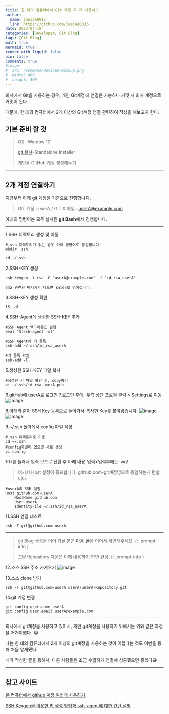 ```yaml
---
title: 한 대의 컴퓨터에서 Git 계정 두 개 사용하기
author:
  name: jaejae0015
  link: https://github.com/jaejae0015
date: 2023-04-10
categories: [Developer, Git Blog]
tags: [Git Blog]
math: true
mermaid: true
render_with_liquid: false
pin: false
comments: true
#image:
#  src: /commons/devices-mockup.png
#  width: 800
#  height: 500
---
```


회사에서 Git을 사용하는 경우, 개인 Git계정에 연결은 가능하나 커밋 시 회사 계정으로 커밋이 된다.

때문에, 한 대의 컴퓨터에서 2개 이상의 Git계정 연결 관련하여 작성을 해보고자 한다.

## 기본 준비 할 것
> OS : Window 10
> 
> <a href="https://git-scm.com/downloads">git 설치</a>-Standalone Installer
> 
> 개인용 GitHub 계정 생성해두기
>

---

## 2개 계정 연결하기
지금부터 아래 git 계정을 기준으로 진행합니다.
> GIT 계정 : userA / GIT 이메일 : userA@example.com
> 
아래의 명령어는 모두 설치된 **git Bash**에서 진행합니다.

---
1.SSH 디렉토리 생성 및 이동

  ```console
  #.ssh 디렉토리가 없는 경우 아래 명령어로 생성합니다.
  mkdir .ssh

  cd ~/.ssh
  ```
2.SSH-KEY 생성

```console
ssh-keygen -t rsa -C "userA@example.com" -f "id_rsa_userA"

암호 관련된 메시지가 나오면 Enter로 넘어갑니다.
``` 
3.SSH-KEY 생성 확인

```console
lS -al
``` 
4.SSH-Agent에 생성한 SSH-KEY 추가

  ```console
  #SSH Agent 백그라운드 실행
  eval "$(ssh-agent -s)"

  #SSH Agent에 키 등록
  ssh-add ~/.ssh/id_rsa_userA

  #키 등록 확인
  ssh-add -l
  ```  
5.생성한 SSH-KEY 파일 복사
  ```console
  #생성된 키 파일 확인 후, copy하기
  vi ~/.ssh/id_rsa_userA.pub
  ```  
6.gitHub에 userA로 로그인
7.로그인 후에, 우측 상단 프로필 클릭 > Settings로 이동
![image](https://user-images.githubusercontent.com/56392513/230844158-1bbfd016-5018-4571-8415-156b8c01774b.png)

8.아래와 같이 SSH Key 등록으로 들어가서 복사한 Key를 붙여넣습니다.
   ![image](https://user-images.githubusercontent.com/56392513/230830501-6043dc2f-2865-4ab7-be25-8f4b1caba1da.png)
  ![image](https://user-images.githubusercontent.com/56392513/230830943-07b2a6d3-e563-426d-83b0-662638e439d2.png)

9.~/.ssh 폴더에서 config 파일 작성
```console
#.ssh 디렉토리로 이동
cd ~/.ssh
#config파일이 없으면 새로 생성
vi config
```
10.i를 눌러서 입력 모드로 전환 후 아래 내용 입력+입력후에는 :wq!
> 여기서 Host 설정이 중요합니다. github.com-git계정명으로 통일하는게 편합니다.
>

```console
#userA의 SSH 설정
Host github.com-userA
    HostName github.com
    User userA
    IdentityFile ~/.ssh/id_rsa_userA
```

11.SSH 연결 테스트
```console
ssh -T git@github.com-userA
```

---
>  git Blog 생성을 이어 가실 분은 <a href="https://jaejae0015.github.io/posts/git-blog-setting2/">다음 글</a>을 이어서 확인해주세요.
{: .prompt-info }

> 그냥 Repository 다운은 아래 내용까지 하면 완성!
{: .prompt-info }

12.소스 SSH 주소 가져오기
![image](https://user-images.githubusercontent.com/56392513/230831998-5a15b15b-8035-46eb-be31-c15959cda666.png)

13.소스 clone 받기
```console
ssh -T git@github.com-userA:userA/userA-Repository.git
```
14.git 계정 변경 
```console
git config user.name userA
git config user.email userA@example.com
```
---

회사에서 git계정을 사용하고 있어서, 개인 git계정을 사용하기 위해서는 위와 같은 과정을 거쳐야했다..😂

나는 한 대의 컴퓨터에서 2개 이상의 git계정을 사용하는 것이 어렵다는 것도 이번을 통해 처음 알게됐다.

내가 작성한 글을 통해서, 다른 사람들은 조금 수월하게 연결에 성공했으면 좋겠다😀


---

## 참고 사이트
<a href="https://usingu.co.kr/frontend/git/%ED%95%9C-%EC%BB%B4%ED%93%A8%ED%84%B0%EC%97%90%EC%84%9C-github-%EA%B3%84%EC%A0%95-%EC%97%AC%EB%9F%AC%EA%B0%9C-%EC%82%AC%EC%9A%A9%ED%95%98%EA%B8%B0/" target="_blank" rel="noreferrer noopener">한 컴퓨터에서 github 계정 여러개 사용하기</a>

<a href="https://devlog.jwgo.kr/2019/04/17/ssh-keygen-and-ssh-agent/" target="_blank" rel="noreferrer noopener">SSH Keygen을 이용한 키 생성 방법과 ssh-agent에 대한 간단 설명</a>
